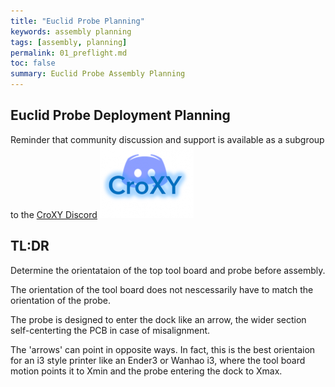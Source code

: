 ```yaml
---
title: "Euclid Probe Planning"
keywords: assembly planning
tags: [assembly, planning]
permalink: 01_preflight.md
toc: false
summary: Euclid Probe Assembly Planning 
---
```


## Euclid Probe Deployment Planning 

Reminder that community discussion and support is available as a subgroup to the <a href='https://discord.gg/jfnVrUx2uK'>CroXY Discord</a> <a href='https://discord.gg/jfnVrUx2uK'> <img src="images\CroXYDiscord.png" alt="CroXY Discord"></a>

## TL:DR 
Determine the orientataion of the top tool board and probe before assembly. 

The orientation of the tool board does not nescessarily have to match the orientation of the probe. 

The probe is designed to enter the dock like an arrow, the wider section self-centerting the PCB in case of misalignment. 

The 'arrows' can point in opposite ways. In fact, this is the best orientaion for an i3 style printer like an Ender3 or Wanhao i3, where the tool board motion points it to Xmin and the probe entering the dock to Xmax.   